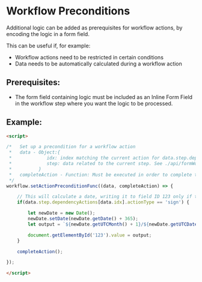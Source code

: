 # Workflow Preconditions

Additional logic can be added as prerequisites for workflow actions, by encoding the logic in a form field.

This can be useful if, for example:
- Workflow actions need to be restricted in certain conditions
- Data needs to be automatically calculated during a workflow action

## Prerequisites:
- The form field containing logic must be included as an Inline Form Field in the workflow step where you want the logic to be processed.

## Example:
```html
<script>

/*   Set up a precondition for a workflow action
 *   data - Object:{
 *             idx: index matching the current action for data.step.dependencyActions[]
 *             step: data related to the current step. See ./api/formWorkflow/[recordID]/currentStep
 *          }
 *   completeAction - Function: Must be executed in order to complete the workflow action
 */
workflow.setActionPreconditionFunc((data, completeAction) => {

    // This will calculate a date, writing it to field ID 123 only if the user clicks on a button with actionType: "sign"
    if(data.step.dependencyActions[data.idx].actionType == 'sign') {

      	let newDate = new Date();
        newDate.setDate(newDate.getDate() + 365);
        let output = `${newDate.getUTCMonth() + 1}/${newDate.getUTCDate()}/${newDate.getUTCFullYear()}`;

        document.getElementById('123').value = output;
    }

    completeAction();

});

</script>
```
